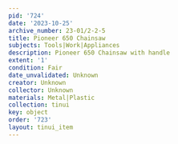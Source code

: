 ```yaml
---
pid: '724'
date: '2023-10-25'
archive_number: 23-01/2-2-5
title: Pioneer 650 Chainsaw
subjects: Tools|Work|Appliances
description: Pioneer 650 Chainsaw with handle
extent: '1'
condition: Fair
date_unvalidated: Unknown
creator: Unknown
collector: Unknown
materials: Metal|Plastic
collection: tinui
key: object
order: '723'
layout: tinui_item
---
```

